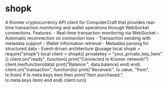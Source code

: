 # shopk

A Kromer cryptocurrency API client for ComputerCraft that provides real-time transaction monitoring and wallet operations through WebSocket connections. Features: - Real-time transaction monitoring via WebSocket - Automatic reconnection on connection loss - Transaction sending with metadata support - Wallet information retrieval - Metadata parsing for structured data - Event-driven architecture @usage local shopk = require("shopk") local client = shopk({ privatekey = "your_private_key_here" }) client.on("ready", function() print("Connected to Kromer network!") client.me(function(data) print("Balance:", data.balance) end) end) client.on("transaction", function(tx) print("Received:", tx.value, "from", tx.from) if tx.meta.keys.item then print("Item purchased:", tx.meta.keys.item) end end) client.run()

